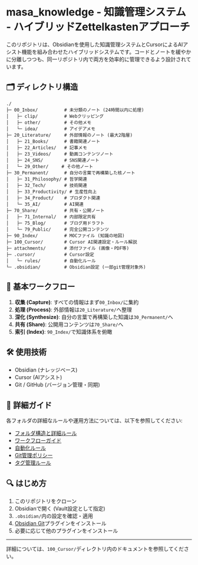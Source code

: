 # masa_knowledge - 知識管理システム - ハイブリッドZettelkastenアプローチ

このリポジトリは、Obsidianを使用した知識管理システムとCursorによるAIアシスト機能を組み合わせたハイブリッドシステムです。コードとノートを緩やかに分離しつつも、同一リポジトリ内で両方を効率的に管理できるよう設計されています。

## 🗂️ ディレクトリ構造

```
./
├─ 00_Inbox/          # 未分類のノート (24時間以内に処理)
│   ├─ clip/          # Webクリッピング
│   ├─ other/         # その他メモ
│   └─ idea/          # アイデアメモ
├─ 20_Literature/     # 外部情報のノート (最大2階層)
│   ├─ 21_Books/      # 書籍関連ノート
│   ├─ 22_Articles/   # 記事メモ
│   ├─ 23_Videos/     # 動画コンテンツノート
│   ├─ 24_SNS/        # SNS関連ノート
│   └─ 29_Other/     # その他ノート
├─ 30_Permanent/      # 自分の言葉で再構築した核ノート
│   ├─ 31_Philosophy/ # 哲学関連
│   ├─ 32_Tech/       # 技術関連
│   ├─ 33_Productivity/ # 生産性向上
│   ├─ 34_Product/    # プロダクト関連
│   └─ 35_AI/         # AI関連
├─ 70_Share/          # 共有・公開ノート
│   ├─ 71_Internal/   # 内部限定共有
│   ├─ 75_Blog/       # ブログ用ドラフト
│   └─ 79_Public/     # 完全公開コンテンツ
├─ 90_Index/          # MOCファイル (知識の地図)
├─ 100_Cursor/        # Cursor AI関連設定・ルール解説
├─ attachments/       # 添付ファイル (画像・PDF等)
├─ .cursor/           # Cursor設定
│   └─ rules/         # 自動化ルール
└─ .obsidian/         # Obsidian設定 (一部git管理対象外)
```

## 🔄 基本ワークフロー

1. **収集 (Capture)**: すべての情報はまず`00_Inbox/`に集約
2. **処理 (Process)**: 外部情報は`20_Literature/`へ整理
3. **深化 (Synthesize)**: 自分の言葉で再構築した知識は`30_Permanent/`へ
4. **共有 (Share)**: 公開用コンテンツは`70_Share/`へ
5. **索引 (Index)**: `90_Index/`で知識体系を俯瞰

## 🛠 使用技術

- Obsidian (ナレッジベース)
- Cursor (AIアシスト)
- Git / GitHub (バージョン管理・同期)

## 📘 詳細ガイド

各フォルダの詳細なルールや運用方法については、以下を参照してください:

- [フォルダ構造と詳細ルール](./100_Cursor/101_フォルダ構造.md)
- [ワークフローガイド](./100_Cursor/102_ワークフロー.md)
- [自動化ルール](06_Inbox/clip/103_自動化ルール.md)
- [Git管理ポリシー](./100_Cursor/104_Git管理.md)
- [タグ管理ルール](./100_Cursor/105_タグ管理.md)

## 🔍 はじめ方

1. このリポジトリをクローン
2. Obsidianで開く (Vault設定として指定)
3. `.obsidian/`内の設定を確認・適用
4. [Obsidian Git](https://github.com/denolehov/obsidian-git)プラグインをインストール
5. 必要に応じて他のプラグインをインストール

---

詳細については、`100_Cursor/`ディレクトリ内のドキュメントを参照してください。
